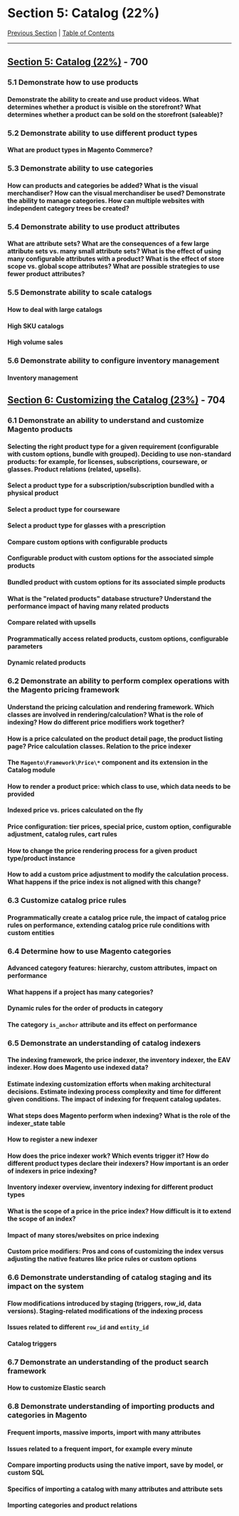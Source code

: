# Section 5: Catalog (22%)

[Previous Section](./4.md) | [Table of Contents](./)

-----


## [Section 5: Catalog (22%)](./5.md) - 700

### **5.1** Demonstrate how to use products

#### **Demonstrate the ability to create and use product videos. What determines whether a product is visible on the storefront? What determines whether a product can be sold on the storefront (saleable)?**

### **5.2** Demonstrate ability to use different product types

#### **What are product types in Magento Commerce?**

### **5.3** Demonstrate ability to use categories

#### **How can products and categories be added? What is the visual merchandiser? How can the visual merchandiser be used? Demonstrate the ability to manage categories. How can multiple websites with independent category trees be created?**

### **5.4** Demonstrate ability to use product attributes

#### **What are attribute sets? What are the consequences of a few large attribute sets vs. many small attribute sets? What is the effect of using many configurable attributes with a product? What is the effect of store scope vs. global scope attributes? What are possible strategies to use fewer product attributes?**

### **5.5** Demonstrate ability to scale catalogs

#### **How to deal with large catalogs**

#### **High SKU catalogs**

#### **High volume sales**

### **5.6** Demonstrate ability to configure inventory management

#### **Inventory management**





## [Section 6: Customizing the Catalog (23%)](./6.md)  - 704

### **6.1**  Demonstrate an ability to understand and customize Magento products

#### **Selecting the right product type for a given requirement (configurable with custom options, bundle with grouped). Deciding to use non-standard products: for example, for licenses, subscriptions, courseware, or glasses. Product relations (related, upsells).**

#### **Select a product type for a subscription/subscription bundled with a physical product**

#### **Select a product type for courseware**

#### **Select a product type for glasses with a prescription**

#### **Compare custom options with configurable products**

#### **Configurable product with custom options for the associated simple products**

#### **Bundled product with custom options for its associated simple products**

#### **What is the "related products" database structure? Understand the performance impact of having many related products**

#### **Compare related with upsells**

#### **Programmatically access related products, custom options, configurable parameters**

#### **Dynamic related products**

### **6.2**  Demonstrate an ability to perform complex operations with the Magento pricing framework


#### **Understand the pricing calculation and rendering framework. Which classes are involved in rendering/calculation? What is the role of indexing? How do different price modifiers work together?**

#### **How is a price calculated on the product detail page, the product listing page? Price calculation classes. Relation to the price indexer**

#### **The `Magento\Framework\Price\*` component and its extension in the Catalog module**

#### **How to render a product price: which class to use, which data needs to be provided**

#### **Indexed price vs. prices calculated on the fly**

#### **Price configuration: tier prices, special price, custom option, configurable adjustment, catalog rules, cart rules**

#### **How to change the price rendering process for a given product type/product instance**

#### **How to add a custom price adjustment to modify the calculation process. What happens if the price index is not aligned with this change?**

### **6.3**  Customize catalog price rules


#### **Programmatically create a catalog price rule, the impact of catalog price rules on performance, extending catalog price rule conditions with custom entities**

### **6.4**  Determine how to use Magento categories


#### **Advanced category features: hierarchy, custom attributes, impact on performance**

#### **What happens if a project has many categories?**

#### **Dynamic rules for the order of products in category**

#### **The category `is_anchor` attribute and its effect on performance**

### **6.5**  Demonstrate an understanding of catalog indexers


#### **The indexing framework, the price indexer, the inventory indexer, the EAV indexer. How does Magento use indexed data?**

#### **Estimate indexing customization efforts when making architectural decisions. Estimate indexing process complexity and time for different given conditions. The impact of indexing for frequent catalog updates.**

#### **What steps does Magento perform when indexing? What is the role of the indexer_state table**

#### **How to register a new indexer**

#### **How does the price indexer work? Which events trigger it? How do different product types declare their indexers? How important is an order of indexers in price indexing?**

#### **Inventory indexer overview, inventory indexing for different product types**

#### **What is the scope of a price in the price index? How difficult is it to extend the scope of an index?**

#### **Impact of many stores/websites on price indexing**

#### **Custom price modifiers: Pros and cons of customizing the index versus adjusting the native features like price rules or custom options**

### **6.6**  Demonstrate understanding of catalog staging and its impact on the system


#### **Flow modifications introduced by staging (triggers, row_id, data versions). Staging-related modifications of the indexing process**

#### **Issues related to different `row_id` and `entity_id`**

#### **Catalog triggers**

### **6.7**  Demonstrate an understanding of the product search framework


#### **How to customize Elastic search**

### **6.8**  Demonstrate understanding of importing products and categories in Magento

#### **Frequent imports, massive imports, import with many attributes**

#### **Issues related to a frequent import, for example every minute**

#### **Compare importing products using the native import, save by model, or custom SQL**

#### **Specifics of importing a catalog with many attributes and attribute sets**

#### **Importing categories and product relations**





